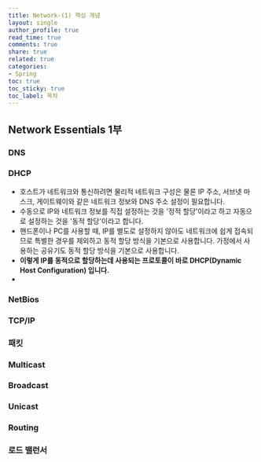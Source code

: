 ```yaml
---
title: Network-(1) 핵심 개념
layout: single
author_profile: true
read_time: true
comments: true
share: true
related: true
categories:
- Spring
toc: true
toc_sticky: true
toc_label: 목차
---
```


## Network Essentials 1부


### DNS

### DHCP
- 호스트가 네트워크와 통신하려면 물리적 네트워크 구성은 물론 IP 주소, 서브넷 마스크, 게이트웨이와 같은 네트워크 정보와 DNS 주소 설정이 필요합니다.
- 수동으로 IP와 네트워크 정보를 직접 설정하는 것을 '정적 할당'이라고 하고 자동으로 설정하는 것을 '동적 할당'이라고 합니다.
- 핸드폰이나 PC를 사용할 때, IP를 별도로 설정하지 않아도 네트워크에 쉽게 접속되므로 특별한 경우를 제외하고 동적 할당 방식을 기본으로 사용합니다. 가정에서 사용하는 공유기도 동적 할당 방식을 기본으로 사용합니다.
- **이렇게 IP를 동적으로 할당하는데 사용되는 프로토콜이 바로 DHCP(Dynamic Host Configuration) 입니다.**
- 


### NetBios

### TCP/IP

### 패킷

### Multicast 

### Broadcast

### Unicast

### Routing

### 로드 밸런서